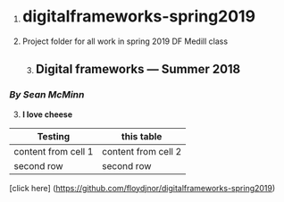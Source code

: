 1. # digitalframeworks-spring2019
2. Project folder for all work in spring 2019 DF Medill class
   
   3. ## Digital frameworks — Summer 2018
### *By Sean McMinn*

3. __I love cheese__

Testing | this table
--------|------------
content from cell 1 | content from cell 2
second row | second row

[click here] (https://github.com/floydjnor/digitalframeworks-spring2019)
